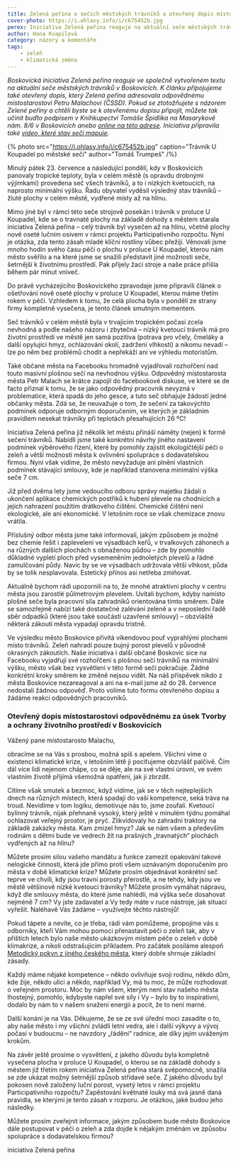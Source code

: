 ```yaml
---
title: Zelená peřina o sečích městských trávníků a otevřený dopis místostarostovi
cover-photo: https://i.ohlasy.info/i/c675452b.jpg
perex: Iniciativa Zelená peřina reaguje na aktuální seče městských trávníků. Připojujeme otevřený dopis, který Zelená peřina adresovala místostarostovi Petru Malachovi.
author: Hana Kvapilová
category: názory a komentáře
tags:
    - zeleň
    - klimatická změna
---
```


*Boskovická iniciativa Zelená peřina reaguje ve společně vytvořeném textu na aktuální seče městských trávníků v Boskovicích. K článku připojujeme také otevřený dopis, který Zelená peřina adresovala odpovědnému místostarostovi Petru Malachovi (ČSSD). Pokud se ztotožňujete s názorem Zelené peřiny a chtěli byste se k otevřenému dopisu připojit, můžete tak učinit buďto podpisem v Knihkupectví Tomáše Špidlíka na Masarykově nám. 8/6 v Boskovicích anebo [online na této adrese](https://www.petice.com/oteveny_dopis_mistostarostovi_boskovic_odpovdnemu_za_plnni_ukol_na_useku_ivotniho_prostedi). Iniciativa připravila také [video, které stav sečí mapuje](https://www.youtube.com/watch?v=gPl_R0m2CXU).*

{% photo src="https://i.ohlasy.info/i/c675452b.jpg" caption="Trávník U Koupadel po městské seči" author="Tomáš Trumpeš" /%}

Minulý pátek 23. července a následující pondělí, kdy v Boskovicích panovaly tropické teploty, byla v celém městě (s opravdu drobnými výjimkami) provedena seč všech trávníků, a to i nízkých kvetoucích, na naprosto minimální výšku. Řadu obyvatel vyděsil výsledný stav trávníků – žluté plochy v celém městě, vydřené místy až na hlínu.

Mimo jiné byl v rámci této seče strojově posekán i trávník v proluce U Koupadel, kde se o travnaté plochy na základě dohody s městem starala iniciativa Zelená peřina – celý trávník byl vysečen až na hlínu, včetně plochy nově oseté lučním osivem v rámci projektu Participativního rozpočtu. Nyní je otázka, zda tento zásah mladé klíční rostliny vůbec přežijí. Věnovali jsme mnoho hodin svého času péči o plochu v proluce U Koupadel, kterou nám město svěřilo a na které jsme se snažili představit jiné možnosti seče, šetrnější k životnímu prostředí. Pak přijely žací stroje a naše práce přišla během pár minut vniveč.

Do právě vycházejícího Boskovického zpravodaje jsme připravili článek o ošetřování nově oseté plochy v proluce U Koupadel, kterou máme třetím rokem v péči. Vzhledem k tomu, že celá plocha byla v pondělí ze strany firmy kompletně vysečena, je tento článek smutným mementem.

Seč trávníků v celém městě byla v trvajícím tropickém počasí zcela nevhodná a podle našeho názoru i zbytečná – nízký kvetoucí trávník má pro životní prostředí ve městě jen samá pozitiva (potrava pro včely, čmeláky a další opylující hmyz, ochlazování okolí, zadržení vlhkosti) a nikomu nevadí – lze po něm bez problémů chodit a nepřekáží ani ve výhledu motoristům.

Také občané města na Facebooku hromadně vyjadřovali rozhořčení nad touto masivní plošnou sečí na nevhodnou výšku. Odpovědný místostarosta města Petr Malach se krátce zapojil do facebookové diskuse, ve které se de facto přiznal k tomu, že se jako odpovědný pracovník nevyzná v problematice, která spadá do jeho gesce, a tuto seč obhajuje žádostí jedné občanky města. Zdá se, že neuvažuje o tom, že sečení za takovýchto podmínek odporuje odborným doporučením, ve kterých je základním pravidlem nesekat trávníky při teplotách přesahujících 26 ºC!

Iniciativa Zelená peřina již několik let městu přináší náměty (nejen) k formě sečení trávníků. Nabídli jsme také konkrétní návrhy jiného nastavení podmínek výběrového řízení, které by pomohly zajistit ekologičtější péči o zeleň a větší možnosti města k ovlivnění spolupráce s dodavatelskou firmou. Nyní však vidíme, že město nevyžaduje ani plnění vlastních podmínek stávající smlouvy, kde je například stanovena minimální výška seče 7 cm.

Již před dvěma lety jsme vedoucího odboru správy majetku žádali o ukončení aplikace chemických postřiků k hubení plevele na chodnících a jejich nahrazení použitím drátkového čištění. Chemické čištění není ekologické, ale ani ekonomické. V letošním roce se však chemizace znovu vrátila.

Příslušný odbor města jsme také informovali, jakým způsobem je možné bez chemie řešit i zaplevelení ve výsadbách keřů, v trvalkových záhonech a na různých dalších plochách s obnaženou půdou – zde by pomohlo důkladné vypletí ploch před vysemeněním jednoletých plevelů a řádné zamulčování půdy. Navíc by se ve výsadbách udržovala větší vlhkost, půda by se tolik nesplavovala. Estetický přínos asi netřeba zmiňovat.

Aktuálně bychom rádi upozornili na to, že mnohé atraktivní plochy v centru města jsou zarostlé půlmetrovým plevelem. Uvítali bychom, kdyby namísto plošné seče byla pracovní síla zahradníků orientována tímto směrem. Dále se samozřejmě nabízí také dostatečné zalévání zeleně a v neposlední řadě sběr odpadků (které jsou také součástí uzavřené smlouvy) – obzvláště některá zákoutí města vypadají opravdu tristně.

Ve výsledku město Boskovice přivítá víkendovou pouť vyprahlými plochami místo trávníků. Zeleň nahradí pouze bujný porost plevelů v původně okrasných zákoutích. Naše iniciativa i další občané Boskovic sice na Facebooku vyjadřují své rozhořčení s plošnou sečí trávníků na minimální výšku, město však bez vysvětlení v této formě sečí pokračuje. Žádné konkrétní kroky směrem ke změně nejsou vidět. Na náš příspěvek nikdo z města Boskovice nezareagoval a ani na e-mail jsme až do 28. července nedostali žádnou odpověď. Proto volíme tuto formu otevřeného dopisu a žádáme reakci odpovědných pracovníků.
 
### Otevřený dopis místostarostovi odpovědnému za úsek Tvorby a ochrany životního prostředí v Boskovicích

Vážený pane místostarosto Malachu,

obracíme se na Vás s prosbou, možná spíš s apelem. Všichni víme o existenci klimatické krize, v letošním létě ji pociťujeme obzvlášť palčivě. Čím dál více lidí nejenom chápe, co se děje, ale na své vlastní úrovni, ve svém vlastním životě přijímá všemožná opatření, jak ji zbrzdit.

Cítíme však smutek a bezmoc, když vidíme, jak se v těch nejteplejších dnech na různých místech, která spadají do vaší kompetence, seká tráva na troud. Nevidíme v tom logiku, demotivuje nás to, jsme zoufalí. Kvetoucí bylinný trávník, nijak přehnaně vysoký, který ještě v minulém týdnu pomáhal ochlazovat veřejný prostor, je pryč. Zlikvidovaly ho zahradní traktory na základě zakázky města. Kam zmizel hmyz? Jak se nám všem a především rodinám s dětmi bude ve vedrech žít na prašných „travnatých“ plochách vydřených až na hlínu?

Můžete prosím silou vašeho mandátu a funkce zamezit opakování takové nelogické činnosti, která jde přímo proti všem uznávaným doporučením pro města v době klimatické krize? Můžete prosím objednávat konkrétní seč teprve ve chvíli, kdy jsou travní porosty přerostlé, a ne tehdy, kdy jsou ve městě většinově nízké kvetoucí trávníky? Můžete prosím vymáhat nápravu, když dle smlouvy města, do které jsme nahlédli, má výška seče dosahovat nejméně 7 cm? Vy jste zadavatel a Vy tedy máte v ruce nástroje, jak situaci vyřešit. Naléhavě Vás žádáme – využívejte těchto nástrojů!

Pokud tápete a nevíte, co je třeba, rádi vám pomůžeme, propojíme vás s odborníky, kteří Vám mohou pomoci přenastavit péči o zeleň tak, aby v příštích letech bylo naše město ukázkovým místem péče o zeleň v době klimakrize, a nikoli odstrašujícím příkladem. Pro začátek posíláme alespoň [Metodický pokyn z jiného českého města](https://www.praha.eu/file/2928670/Priloha_TZ__Metodicke_doporuceni.pdf), který dobře shrnuje základní zásady.

Každý máme nějaké kompetence – někdo ovlivňuje svoji rodinu, někdo dům, kde žije, někdo ulici a někdo, například Vy, má tu moc, že může rozhodovat o veřejném prostoru. Moc by nám všem, kterým není stav našeho města lhostejný, pomohlo, kdybyste napřel své síly i Vy – bylo by to inspirativní, dodalo by nám to v našem snažení energii a pocit, že to není marné.

Další konání je na Vás. Děkujeme, že se ze své úřední moci zasadíte o to, aby naše město i my všichni zvládli letní vedra, ale i další výkyvy a vývoj počasí v budoucnu – ne navzdory „řádění“ radnice, ale díky jejím uváženým krokům.

Na závěr ještě prosíme o vysvětlení, z jakého důvodu byla kompletně vysečena plocha v proluce U Koupadel, o kterou se na základě dohody s městem již třetím rokem iniciativa Zelená peřina stará svépomocně, snažila se zde ukázat možný šetrnější způsob střídavé seče. Z jakého důvodu byl pokosen nově založený luční porost, vysetý letos v rámci projektu Participativního rozpočtu? Zapěstování květnaté louky má svá jasně daná pravidla, se kterými je tento zásah v rozporu. Je otázkou, jaké budou jeho následky.

Můžete prosím zveřejnit informace, jakým způsobem bude město Boskovice dále postupovat v péči o zeleň a zda dojde k nějakým změnám ve způsobu spolupráce s dodavatelskou firmou?

iniciativa Zelená peřina
